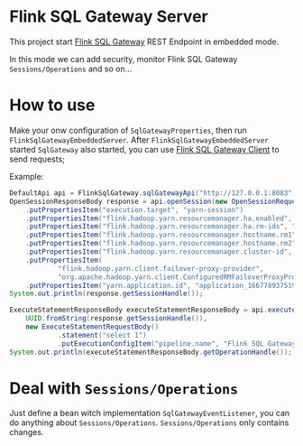 # Flink SQL Gateway Server

This project start [Flink SQL Gateway](https://nightlies.apache.org/flink/flink-docs-release-1.16/docs/dev/table/sql-gateway/rest/) REST Endpoint in embedded mode.

In this mode we can add security, monitor Flink SQL Gateway `Sessions/Operations` and so on...

# How to use

Make your onw configuration of `SqlGatewayProperties`, then run `FlinkSqlGatewayEmbeddedServer`. 
After `FlinkSqlGatewayEmbeddedServer` started `SqlGateway` also started, you can use [Flink SQL Gateway Client](https://github.com/40coderplus/flink-sql-gateway-client) to send requests;

Example:
```java
DefaultApi api = FlinkSqlGateway.sqlGatewayApi("http://127.0.0.1:8083");
OpenSessionResponseBody response = api.openSession(new OpenSessionRequestBody()
    .putPropertiesItem("execution.target", "yarn-session")
    .putPropertiesItem("flink.hadoop.yarn.resourcemanager.ha.enabled", "true")
    .putPropertiesItem("flink.hadoop.yarn.resourcemanager.ha.rm-ids", "rm1,rm2")
    .putPropertiesItem("flink.hadoop.yarn.resourcemanager.hostname.rm1", "yarn01")
    .putPropertiesItem("flink.hadoop.yarn.resourcemanager.hostname.rm2", "yarn01")
    .putPropertiesItem("flink.hadoop.yarn.resourcemanager.cluster-id", "yarn-cluster")
    .putPropertiesItem(
            "flink.hadoop.yarn.client.failover-proxy-provider",
            "org.apache.hadoop.yarn.client.ConfiguredRMFailoverProxyProvider")
    .putPropertiesItem("yarn.application.id", "application_1667789375191_XXXX"));
System.out.println(response.getSessionHandle());

ExecuteStatementResponseBody executeStatementResponseBody = api.executeStatement(
    UUID.fromString(response.getSessionHandle()),
    new ExecuteStatementRequestBody()
            .statement("select 1")
            .putExecutionConfigItem("pipeline.name", "Flink SQL Gateway SDK Example"));
System.out.println(executeStatementResponseBody.getOperationHandle());
```

# Deal with `Sessions/Operations`

Just define a bean witch implementation `SqlGatewayEventListener`, you can do anything about `Sessions/Operations`. `Sessions/Operations` only contains changes.

